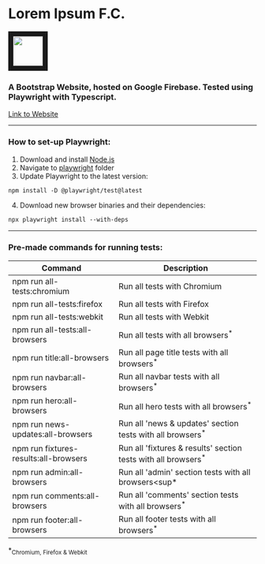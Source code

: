 # Lorem Ipsum F.C.
<p align="left">
<img src="https://github.com/jasonthorne/LoremIpsumFC/blob/main/lorem-ipsum-fc/public/img/teams/Lorem-Ipsum.png" width="60" height="60" border="10"/>
</p>

### A Bootstrap Website, hosted on Google Firebase. Tested using Playwright with Typescript.

[Link to Website](https://lorem-ipsum-fc.web.app)

****

### How to set-up Playwright:
1. Download and install [Node.js](https://nodejs.org/en)
2. Navigate to [playwright](https://github.com/jasonthorne/LoremIpsumFC/tree/main/playwright) folder
3. Update Playwright to the latest version:
  ```diff
  npm install -D @playwright/test@latest
  ```
4. Download new browser binaries and their dependencies:
  ```diff
  npx playwright install --with-deps
  ```

****

### Pre-made commands for running tests:
|  Command  | Description |         
| ---------- | -------- | 
| npm run all-tests:chromium | Run all tests with Chromium |
| npm run all-tests:firefox | Run all tests with Firefox |
| npm run all-tests:webkit | Run all tests with Webkit |
| npm run all-tests:all-browsers | Run all tests with all browsers<sup>*</sup> |
| npm run title:all-browsers | Run all page title tests with all browsers<sup>*</sup> |
| npm run navbar:all-browsers | Run all navbar tests with all browsers<sup>*</sup> |
| npm run hero:all-browsers | Run all hero tests with all browsers<sup>*</sup> |
| npm run news-updates:all-browsers | Run all 'news & updates' section tests with all browsers<sup>*</sup> |
| npm run fixtures-results:all-browsers | Run all 'fixtures & results' section tests with all browsers<sup>*</sup> |
| npm run admin:all-browsers | Run all 'admin' section tests with all browsers<sup*</sup> |
| npm run comments:all-browsers | Run all 'comments' section tests with all browsers<sup>*</sup> |
| npm run footer:all-browsers | Run all footer tests with all browsers<sup>*</sup> |

*<sub>Chromium, Firefox & Webkit<sub>

